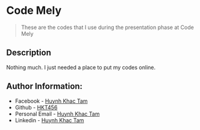 # Code Mely
>These are the codes that I use during the presentation phase at Code Mely
## Description
Nothing much. I just needed a place to put my codes online.
## Author Information:
- Facebook - [Huynh Khac Tam](https://www.facebook.com/hkt456/)
- Github - [HKT456](https://github.com/hkt456)
- Personal Email - [Huynh Khac Tam](tamhuynhkhac@gmail.com)             
- Linkedin - [Huynh Khac Tam](https://www.linkedin.com/in/hkt456/)
